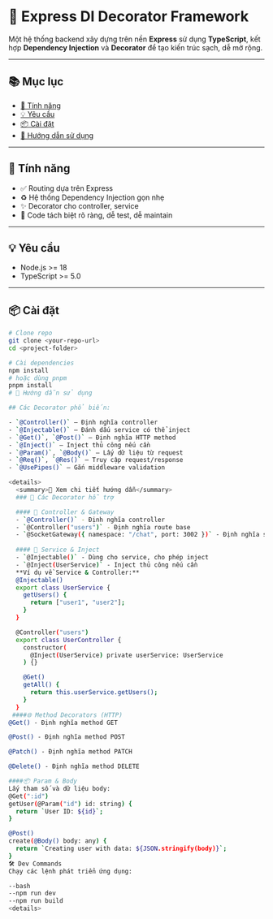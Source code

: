 # 🚀 Express DI Decorator Framework

Một hệ thống backend xây dựng trên nền **Express** sử dụng **TypeScript**, kết hợp **Dependency Injection** và **Decorator** để tạo kiến trúc sạch, dễ mở rộng.

---

## 📚 Mục lục

- [🔧 Tính năng](#-tính-năng)
- [💡 Yêu cầu](#-yêu-cầu)
- [📦 Cài đặt](#-cài-đặt)
- [🚀 Hướng dẫn sử dụng](#-hướng-dẫn-sử-dụng)

---

## 🔧 Tính năng

- ✅ Routing dựa trên Express  
- ♻️ Hệ thống Dependency Injection gọn nhẹ  
- ✨ Decorator cho controller, service  
- 🧼 Code tách biệt rõ ràng, dễ test, dễ maintain  

---

## 💡 Yêu cầu

- Node.js >= 18  
- TypeScript >= 5.0  

---

## 📦 Cài đặt

```bash
# Clone repo
git clone <your-repo-url>
cd <project-folder>

# Cài dependencies
npm install
# hoặc dùng pnpm
pnpm install
# 🚀 Hướng dẫn sử dụng

## Các Decorator phổ biến:

- `@Controller()` – Định nghĩa controller
- `@Injectable()` – Đánh dấu service có thể inject
- `@Get()`, `@Post()` – Định nghĩa HTTP method
- `@Inject()` – Inject thủ công nếu cần
- `@Param()`, `@Body()` – Lấy dữ liệu từ request
- `@Req()`, `@Res()` – Truy cập request/response
- `@UsePipes()` – Gắn middleware validation

<details> 
  <summary>📖 Xem chi tiết hướng dẫn</summary>
  ### 🧩 Các Decorator hỗ trợ

  #### 📁 Controller & Gateway
  - `@Controller()` - Định nghĩa controller
  - `@Controller("users")` - Định nghĩa route base
  - `@SocketGateway({ namespace: "/chat", port: 3002 })` - Định nghĩa socket server riêng
  
  #### 🧪 Service & Inject
  - `@Injectable()` - Dùng cho service, cho phép inject
  - `@Inject(UserService)` - Inject thủ công nếu cần
  **Ví dụ về Service & Controller:**
  @Injectable()
  export class UserService {
    getUsers() {
      return ["user1", "user2"];
    }
  }

  @Controller("users")
  export class UserController {
    constructor(
      @Inject(UserService) private userService: UserService
    ) {}

    @Get()
    getAll() {
      return this.userService.getUsers();
    }
  }
 ####🌐 Method Decorators (HTTP)
@Get() - Định nghĩa method GET

@Post() - Định nghĩa method POST

@Patch() - Định nghĩa method PATCH

@Delete() - Định nghĩa method DELETE

####📦 Param & Body
Lấy tham số và dữ liệu body:
@Get(":id")
getUser(@Param("id") id: string) {
  return `User ID: ${id}`;
}

@Post()
create(@Body() body: any) {
  return `Creating user with data: ${JSON.stringify(body)}`;
}
🛠️ Dev Commands
Chạy các lệnh phát triển ứng dụng:

--bash
--npm run dev  
--npm run build 
<details> 